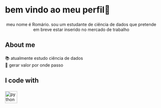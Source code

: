 <h1 align="left">bem vindo ao meu perfil👋</h1>

###

<p align="center">meu nome é Romário. sou um  estudante de ciência de dados que pretende em breve estar inserido no mercado de trabalho</p>

###

<h2 align="left">About me</h2>

###

<p align="left">📚 atualmente  estudo ciência de dados<br>🎯 gerar valor por onde passo</p>

###

<h2 align="left">I code with</h2>

###

<div align="left">
  <img src="https://cdn.jsdelivr.net/gh/devicons/devicon/icons/python/python-original.svg" height="40" alt="python logo"  />
</div>

###

